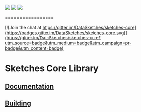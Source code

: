 [![][travis img]][travis] [![][coveralls img]][coveralls]  [![][mavenbadge img]][mavenbadge]

=================

[![Join the chat at https://gitter.im/DataSketches/sketches-core](https://badges.gitter.im/DataSketches/sketches-core.svg)](https://gitter.im/DataSketches/sketches-core?utm_source=badge&utm_medium=badge&utm_campaign=pr-badge&utm_content=badge)

# Sketches Core Library

## [Documentation](https://datasketches.github.io)

## [Building](https://github.com/DataSketches/sketches-core/blob/master/README_building.md)


[travis]:https://travis-ci.org//DataSketches/sketches-core/builds?branch=master
[travis img]:https://secure.travis-ci.org/DataSketches/sketches-core.svg?branch=master

[coveralls]:https://coveralls.io/github/DataSketches/sketches-core?branch=master
[coveralls img]:https://coveralls.io/repos/DataSketches/sketches-core/badge.svg?branch=master

[mavenbadge]:http://search.maven.org/#search|gav|1|g%3A%22com.yahoo.datasketches%22%20AND%20a%3A%22sketches-core%22
[mavenbadge img]:https://maven-badges.herokuapp.com/maven-central/com.yahoo.datasketches/sketches-core/badge.svg

